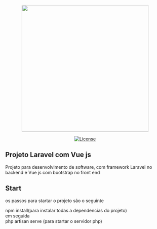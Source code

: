 <p align="center"><a href="https://laravel.com" target="_blank"><img src="https://raw.githubusercontent.com/laravel/art/master/logo-lockup/5%20SVG/2%20CMYK/1%20Full%20Color/laravel-logolockup-cmyk-red.svg" width="400"></a></p>

<p align="center">
<a href="https://packagist.org/packages/laravel/framework"><img src="https://img.shields.io/packagist/l/laravel/framework" alt="License"></a>
</p>

## Projeto Laravel com Vue js

Projeto para desenvolvimento de software, com framework Laravel no backend e Vue js com bootstrap no front end

## Start

os passos para startar o projeto são o seguinte

npm install(para instalar todas a dependencias do projeto) <br>
em seguida <br>
php artisan serve (para startar o servidor php)

